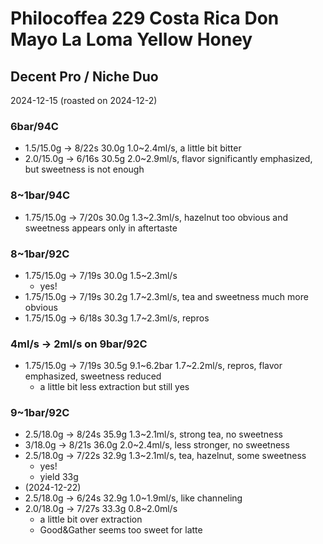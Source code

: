 # Philocoffea 229 Costa Rica Don Mayo La Loma Yellow Honey

## Decent Pro / Niche Duo

2024-12-15 (roasted on 2024-12-2)

### 6bar/94C

- 1.5/15.0g -> 8/22s 30.0g 1.0\~2.4ml/s, a little bit bitter
- 2.0/15.0g -> 6/16s 30.5g 2.0\~2.9ml/s, flavor significantly emphasized,  but sweetness is not enough

### 8~1bar/94C

- 1.75/15.0g -> 7/20s 30.0g 1.3\~2.3ml/s, hazelnut too obvious and sweetness appears only in aftertaste

### 8~1bar/92C

- 1.75/15.0g -> 7/19s 30.0g 1.5\~2.3ml/s
  - yes!
- 1.75/15.0g -> 7/19s 30.2g 1.7\~2.3ml/s, tea and sweetness much more obvious
- 1.75/15.0g -> 6/18s 30.3g 1.7\~2.3ml/s, repros

### 4ml/s -> 2ml/s on 9bar/92C

- 1.75/15.0g -> 7/19s 30.5g 9.1\~6.2bar 1.7\~2.2ml/s, repros, flavor emphasized, sweetness reduced
  - a little bit less extraction but still yes

### 9~1bar/92C

- 2.5/18.0g -> 8/24s 35.9g 1.3\~2.1ml/s, strong tea, no sweetness
- 3/18.0g -> 8/21s 36.0g 2.0\~2.4ml/s, less stronger, no sweetness
- 2.5/18.0g -> 7/22s 32.9g 1.3\~2.1ml/s, tea, hazelnut, some sweetness
  - yes!
  - yield 33g
- (2024-12-22)
- 2.5/18.0g -> 6/24s 32.9g 1.0\~1.9ml/s, like channeling
- 2.0/18.0g -> 7/27s 33.3g 0.8\~2.0ml/s
  - a little bit over extraction
  - Good&Gather seems too sweet for latte
